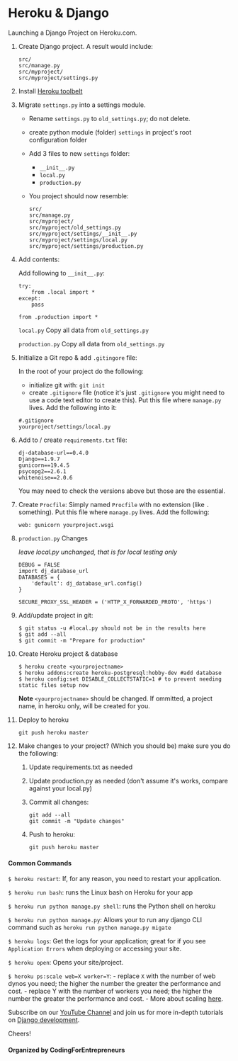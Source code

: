 # Heroku & Django

Launching a Django Project on Heroku.com.


1. Create Django project.
	A result would include:
	```
	src/
	src/manage.py
	src/myproject/
	src/myproject/settings.py

	```
2. Install [Heroku toolbelt](https://toolbelt.heroku.com/)

3. Migrate `settings.py` into a settings module.
	- Rename `settings.py` to `old_settings.py`; do not delete.
	- create python module (folder) `settings` in project's root configuration folder
	- Add 3 files to new `settings` folder:
		- `__init__.py`
		- `local.py`
		- `production.py`
	- You project should now resemble:

		```
		src/
		src/manage.py
		src/myproject/
		src/myproject/old_settings.py
		src/myproject/settings/__init__.py
		src/myproject/settings/local.py
		src/myproject/settings/production.py
		```

4. Add contents:

	Add following to `__init__.py`:
	```
	try:	
		from .local import *
	except:
		pass

	from .production import *
	```

	`local.py`
	Copy all data from `old_settings.py`

	`production.py`
	Copy all data from `old_settings.py`


5. Initialize a Git repo & add `.gitingore` file:

	In the root of your project do the following:
	- initialize git with: `git init`
	- create `.gitignore` file (notice it's just `.gitignore` you might need to use a code text editor to create this). Put this file where `manage.py` lives. Add the following into it:

	```
	#.gitignore
	yourproject/settings/local.py
	```


6. Add to / create `requirements.txt` file:
	```
	dj-database-url==0.4.0
	Django==1.9.7
	gunicorn==19.4.5
	psycopg2==2.6.1
	whitenoise==2.0.6
	```
	You may need to check the versions above but those are the essential.

7. Create `Procfile`:
	Simply named `Procfile` with no extension (like `.` something). Put this file where `manage.py` lives. Add the following:
	```
	web: gunicorn yourproject.wsgi 
	```

8. `production.py` Changes
	
	*leave local.py unchanged, that is for local testing only*
	```
	DEBUG = FALSE
	import dj_database_url
	DATABASES = {
		'default': dj_database_url.config()
	}

	SECURE_PROXY_SSL_HEADER = ('HTTP_X_FORWARDED_PROTO', 'https')
	```

9. Add/update project in git:
	```
	$ git status -u #local.py should not be in the results here
	$ git add --all
	$ git commit -m "Prepare for production"
	```

10. Create Heroku project & database

	```
	$ heroku create <yourprojectname>
	$ heroku addons:create heroku-postgresql:hobby-dev #add database
	$ heroku config:set DISABLE_COLLECTSTATIC=1 # to prevent needing static files setup now
	```
	**Note** `<yourprojectname>` should be changed. If ommitted, a project name, in heroku only, will be created for you.

11. Deploy to heroku
	```
	git push heroku master
	```

12. Make changes to your project? (Which you should be) make sure you do the following:

	1. Update requirements.txt as needed
	2. Update production.py as needed (don't assume it's works, compare against your local.py)
	3. Commit all changes:
	
		```
		git add --all
		git commit -m "Update changes"
		```
	4. Push to heroku:
		```
		git push heroku master
		```




#### Common Commands

`$ heroku restart`: If, for any reason, you need to restart your application. 

`$ heroku run bash`: runs the Linux bash on Heroku for your app

`$ heroku run python manage.py shell`: runs the Python shell on heroku

`$ heroku run python manage.py`: Allows your to run any django CLI command such as `heroku run python manage.py migate`

`$ heroku logs`: Get the logs for your application; great for if you see `Application Errors` when deploying or accessing your site.

`$ heroku open`: Opens your site/project.

`$ heroku ps:scale web=X worker=Y`:
	- replace `X` with the number of web dynos you need; the higher the number the greater the performance and cost. 
	- replace Y with the number of workers you need; the higher the number the greater the performance and cost.
	- More about scaling [here](https://devcenter.heroku.com/articles/scaling).



Subscribe on our [YouTube Channel](http://joincfe.com/youtube) and join us for more in-depth tutorials on [Django development](http://joincfe.com/enroll).


Cheers!


#### Organized by CodingForEntrepreneurs
